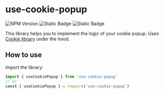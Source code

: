 # use-cookie-popup
![NPM Version](https://img.shields.io/npm/v/use-cookie-popup?logo=npm)
![Static Badge](https://img.shields.io/badge/Typescript-blue?logo=typescript&logoColor=white)
![Static Badge](https://img.shields.io/badge/React-white?logo=react&logoColor=61dbfb)

This library helps you to implement the logic of your cookie popup. Uses [Cookie library](https://www.npmjs.com/package/cookie) under the hood.

## How to use

Import the library:

```typescript
import { useCookiePopup } from 'use-cookie-popup'
// or
const { useCookiePopup } = require('use-cookie-popup')
```
